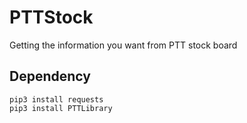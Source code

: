 # PTTStock
Getting the information you want from PTT stock board

## Dependency
```
pip3 install requests  
pip3 install PTTLibrary
```
